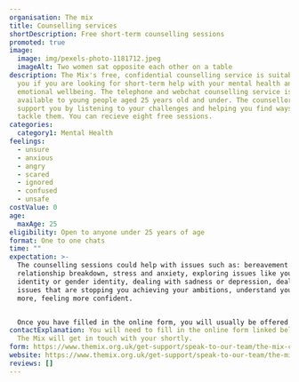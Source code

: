 ```yaml
---
organisation: The mix
title: Counselling services
shortDescription: Free short-term counselling sessions
promoted: true
image:
  image: img/pexels-photo-1181712.jpeg
  imageAlt: Two women sat opposite each other on a table
description: The Mix's free, confidential counselling service is suitable for
  you if you are looking for short-term help with your mental health and
  emotional wellbeing. The telephone and webchat counselling service is
  available to young people aged 25 years old and under. The counsellors aim to
  support you by listening to your challenges and helping you find ways to
  tackle them. You can recieve eight free sessions.
categories:
  category1: Mental Health
feelings:
  - unsure
  - anxious
  - angry
  - scared
  - ignored
  - confused
  - unsafe
costValue: 0
age:
  maxAge: 25
eligibility: Open to anyone under 25 years of age
format: One to one chats
time: ""
expectation: >-
  The counselling sessions could help with issues such as: bereavement (death),
  relationship breakdown, stress and anxiety, exploring issues like your sexual
  identity or gender identity, dealing with sadness or depression, dealing with
  issues that are stopping you achieving your ambitions, understand yourself
  more, feeling more confident. 


  Once you have filled in the online form, you will usually be offered up to eight counselling sessions that last around 50 minutes each.
contactExplanation: You will need to fill in the online form linked below and
  The Mix will get in touch with your shortly.
form: https://www.themix.org.uk/get-support/speak-to-our-team/the-mix-counselling-service
website: https://www.themix.org.uk/get-support/speak-to-our-team/the-mix-counselling-service
reviews: []
---
```


